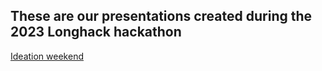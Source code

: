 ## These are our presentations created during the 2023 Longhack hackathon

[Ideation weekend](PharmaPros_Ideation_weekend.pdf)
